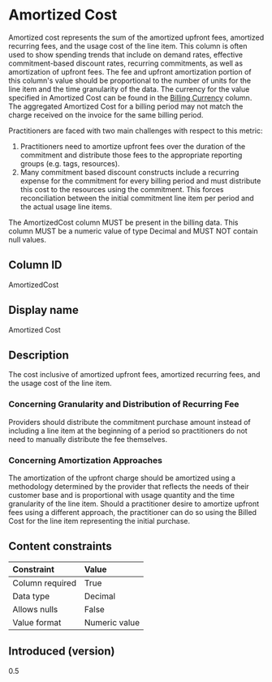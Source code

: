 # Amortized Cost

Amortized cost represents the sum of the amortized upfront fees, amortized recurring fees, and the usage cost of the line item. This column is often used to show spending trends that include on demand rates, effective commitment-based discount rates, recurring commitments, as well as amortization of upfront fees. The fee and upfront amortization portion of this column's value should be proportional to the number of units for the line item and the time granularity of the data. The currency for the value specified in Amortized Cost can be found in the [Billing Currency](#billingcurrency) column. The aggregated Amortized Cost for a billing period may not match the charge received on the invoice for the same billing period.

Practitioners are faced with two main challenges with respect to this metric:

1. Practitioners need to amortize upfront fees over the duration of the commitment and distribute those fees to the appropriate reporting groups (e.g. tags, resources).
2. Many commitment based discount constructs include a recurring expense for the commitment for every billing period and must distribute this cost to the resources using the commitment. This forces reconciliation between the initial commitment line item per period and the actual usage line items.

The AmortizedCost column MUST be present in the billing data. This column MUST be a numeric value of type Decimal and MUST NOT contain null values.

## Column ID

AmortizedCost

## Display name

Amortized Cost

## Description

The cost inclusive of amortized upfront fees, amortized recurring fees, and the usage cost of the line item.

### Concerning Granularity and Distribution of Recurring Fee

Providers should distribute the commitment purchase amount instead of including a line item at the beginning of a period so practitioners do not need to manually distribute the fee themselves.

### Concerning Amortization Approaches

The amortization of the upfront charge should be amortized using a methodology determined by the provider that reflects the needs of their customer base and is proportional with usage quantity and the time granularity of the line item.  Should a practitioner desire to amortize upfront fees using a different approach, the practitioner can do so using the Billed Cost for the line item representing the initial purchase.

## Content constraints

|    Constraint   |      Value      |
|:----------------|:----------------|
| Column required | True            |
| Data type       | Decimal         |
| Allows nulls    | False           |
| Value format    | Numeric value   |

## Introduced (version)

0.5
